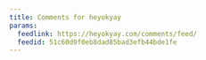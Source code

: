 ```yaml
---
title: Comments for heyokyay
params:
  feedlink: https://heyokyay.com/comments/feed/
  feedid: 51c60d9f0eb8dad85bad3efb44bde1fe
---
```

